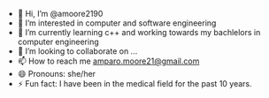 - 👋 Hi, I’m @amoore2190
- 👀 I’m interested in computer and software engineering
- 🌱 I’m currently learning c++ and working towards my bachlelors in computer engineering
- 💞️ I’m looking to collaborate on ...
- 📫 How to reach me amparo.moore21@gmail.com  
- 😄 Pronouns: she/her
- ⚡ Fun fact: I have been in the medical field for the past 10 years. 

<!---
amoore2190/amoore2190 is a ✨ special ✨ repository because its `README.md` (this file) appears on your GitHub profile.
You can click the Preview link to take a look at your changes.
--->
